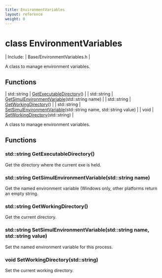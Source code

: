 ```yaml
---
title: EnvironmentVariables
layout: reference
weight: 0
---
```

class EnvironmentVariables
===

| Include: | Base/EnvironmentVariables.h |

A class to manage environment variables.
  


Functions
---

| std::string | [GetExecutableDirectory](#GetExecutableDirectory)() |
| std::string | [GetSimulEnvironmentVariable](#GetSimulEnvironmentVariable)(std::string name) |
| std::string | [GetWorkingDirectory](#GetWorkingDirectory)() |
| std::string | [SetSimulEnvironmentVariable](#SetSimulEnvironmentVariable)(std::string name, std::string value) |
| void | [SetWorkingDirectory](#SetWorkingDirectory)(std::string) |

A class to manage environment variables.
  


Functions
---

### <a name="GetExecutableDirectory"/>std::string GetExecutableDirectory()
Get the directory where the current exe is held.

### <a name="GetSimulEnvironmentVariable"/>std::string GetSimulEnvironmentVariable(std::string name)
Get the named environment variable (Windows only, other platforms return an empty string.

### <a name="GetWorkingDirectory"/>std::string GetWorkingDirectory()
Get the current directory.

### <a name="SetSimulEnvironmentVariable"/>std::string SetSimulEnvironmentVariable(std::string name, std::string value)
Set the named environment variable for this process.

### <a name="SetWorkingDirectory"/>void SetWorkingDirectory(std::string)
Set the current working directory.
